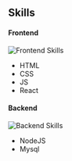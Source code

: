 
## Skills

#### Frontend
![Frontend Skills](https://crampete-staticfiles.s3.ap-south-1.amazonaws.com/images/blog/front-end-web-development-skills.png)
- HTML
- CSS
- JS
- React


#### Backend
![Backend Skills](./Programming_Languages.png)
- NodeJS
- Mysql
